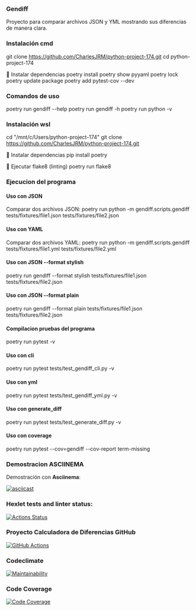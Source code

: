 ### Gendiff

Proyecto para comparar archivos JSON y YML mostrando sus diferencias de manera clara.

### Instalación cmd

git clone https://github.com/CharlesJRM/python-project-174.git
cd python-project-174

📌 Instalar dependencias
poetry install
poetry show pyyaml
poetry lock
poetry update package
poetry add pytest-cov --dev

### Comandos de uso
poetry run gendiff --help
poetry run gendiff -h
poetry run python -v

### Instalación wsl

cd "/mnt/c/Users/python-project-174"
git clone https://github.com/CharlesJRM/python-project-174.git

📌 Instalar dependencias
pip install poetry

📌 Ejecutar flake8 (linting)
poetry run flake8

### Ejecucion del programa

#### Uso con JSON
Comparar dos archivos JSON:
poetry run python -m gendiff.scripts.gendiff tests/fixtures/file1.json tests/fixtures/file2.json

#### Uso con YAML
Comparar dos archivos YAML:
poetry run python -m gendiff.scripts.gendiff tests/fixtures/file1.yml tests/fixtures/file2.yml

#### Uso con JSON --format stylish 
poetry run gendiff --format stylish tests/fixtures/file1.json tests/fixtures/file2.json

#### Uso con JSON --format plain
poetry run gendiff --format plain tests/fixtures/file1.json tests/fixtures/file2.json

#### Compilacion pruebas del programa
poetry run pytest -v

#### Uso con cli
poetry run pytest tests/test_gendiff_cli.py -v

#### Uso con yml
poetry run pytest tests/test_gendiff_yml.py -v

#### Uso con generate_diff
poetry run pytest tests/test_generate_diff.py -v

#### Uso con coverage
poetry run pytest --cov=gendiff --cov-report term-missing

### Demostracion ASCIINEMA
Demostración con **Asciinema**:

[![asciicast](https://asciinema.org/a/P35feJ6GIY2BQX8FB7EVQ9bzt.svg)](https://asciinema.org/a/P35feJ6GIY2BQX8FB7EVQ9bzt)


### Hexlet tests and linter status:
[![Actions Status](https://github.com/CharlesJRM/python-project-174/actions/workflows/hexlet-check.yml/badge.svg)](https://github.com/CharlesJRM/python-project-174/actions)

### Proyecto Calculadora de Diferencias GitHub
[![GitHub Actions](https://img.shields.io/github/actions/workflow/status/CharlesJRM/python-project-174/python-app.yml?branch=main&logo=github&label=CI)](https://github.com/CharlesJRM/python-project-174/actions/workflows/python-app.yml)

### Codeclimate
[![Maintainability](https://qlty.sh/gh/CharlesJRM/projects/python-project-174/maintainability.svg)](https://qlty.sh/gh/CharlesJRM/projects/python-project-174)

### Code Coverage
[![Code Coverage](https://qlty.sh/gh/CharlesJRM/projects/python-project-174/coverage.svg)](https://qlty.sh/gh/CharlesJRM/projects/python-project-174)

